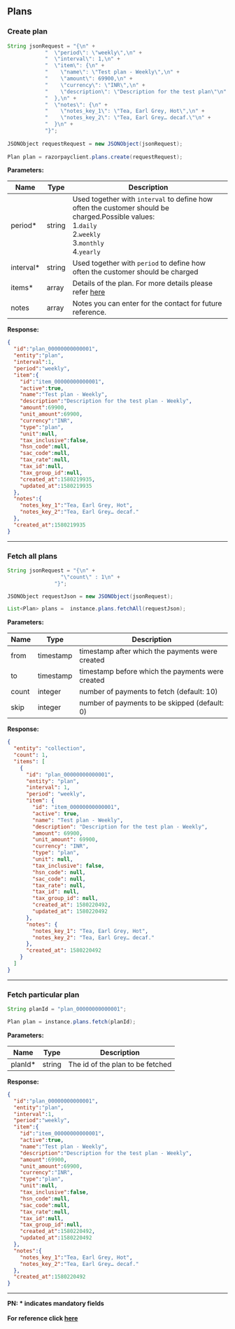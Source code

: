 ## Plans

### Create plan

```java
String jsonRequest = "{\n" +
            "  \"period\": \"weekly\",\n" +
            "  \"interval\": 1,\n" +
            "  \"item\": {\n" +
            "    \"name\": \"Test plan - Weekly\",\n" +
            "    \"amount\": 69900,\n" +
            "    \"currency\": \"INR\",\n" +
            "    \"description\": \"Description for the test plan\"\n" +
            "  },\n" +
            "  \"notes\": {\n" +
            "    \"notes_key_1\": \"Tea, Earl Grey, Hot\",\n" +
            "    \"notes_key_2\": \"Tea, Earl Grey… decaf.\"\n" +
            "  }\n" +
            "}";
              
JSONObject requestRequest = new JSONObject(jsonRequest);
              
Plan plan = razorpayclient.plans.create(requestRequest);
```

**Parameters:**

| Name            | Type    | Description                                                                  |
|-----------------|---------|------------------------------------------------------------------------------|
| period*          | string | Used together with `interval` to define how often the customer should be charged.Possible values:<br>1.`daily` <br>2.`weekly`<br>3.`monthly` <br>4.`yearly`  |
| interval*          | string | Used together with `period` to define how often the customer should be charged  |
| items*          | array | Details of the plan. For more details please refer [here](https://razorpay.com/docs/api/subscriptions/#create-a-plan) |
| notes          | array | Notes you can enter for the contact for future reference.   |

**Response:**
```json
{
  "id":"plan_00000000000001",
  "entity":"plan",
  "interval":1,
  "period":"weekly",
  "item":{
    "id":"item_00000000000001",
    "active":true,
    "name":"Test plan - Weekly",
    "description":"Description for the test plan - Weekly",
    "amount":69900,
    "unit_amount":69900,
    "currency":"INR",
    "type":"plan",
    "unit":null,
    "tax_inclusive":false,
    "hsn_code":null,
    "sac_code":null,
    "tax_rate":null,
    "tax_id":null,
    "tax_group_id":null,
    "created_at":1580219935,
    "updated_at":1580219935
  },
  "notes":{
    "notes_key_1":"Tea, Earl Grey, Hot",
    "notes_key_2":"Tea, Earl Grey… decaf."
  },
  "created_at":1580219935
}
```
-------------------------------------------------------------------------------------------------------

### Fetch all plans

```java
String jsonRequest = "{\n" +
                 "\"count\" : 1\n" +
               "}";

JSONObject requestJson = new JSONObject(jsonRequest);

List<Plan> plans =  instance.plans.fetchAll(requestJson);
```

**Parameters:**

| Name  | Type      | Description                                      |
|-------|-----------|--------------------------------------------------|
| from  | timestamp | timestamp after which the payments were created  |
| to    | timestamp | timestamp before which the payments were created |
| count | integer   | number of payments to fetch (default: 10)        |
| skip  | integer   | number of payments to be skipped (default: 0)    |

**Response:**
```json
{
  "entity": "collection",
  "count": 1,
  "items": [
    {
      "id": "plan_00000000000001",
      "entity": "plan",
      "interval": 1,
      "period": "weekly",
      "item": {
        "id": "item_00000000000001",
        "active": true,
        "name": "Test plan - Weekly",
        "description": "Description for the test plan - Weekly",
        "amount": 69900,
        "unit_amount": 69900,
        "currency": "INR",
        "type": "plan",
        "unit": null,
        "tax_inclusive": false,
        "hsn_code": null,
        "sac_code": null,
        "tax_rate": null,
        "tax_id": null,
        "tax_group_id": null,
        "created_at": 1580220492,
        "updated_at": 1580220492
      },
      "notes": {
        "notes_key_1": "Tea, Earl Grey, Hot",
        "notes_key_2": "Tea, Earl Grey… decaf."
      },
      "created_at": 1580220492
    }
  ]
}
```
-------------------------------------------------------------------------------------------------------

### Fetch particular plan

```java
String planId = "plan_00000000000001";

Plan plan = instance.plans.fetch(planId);
```

**Parameters:**

| Name   | Type      | Description                                      |
|--------|-----------|--------------------------------------------------|
| planId* | string | The id of the plan to be fetched  |

**Response:**
```json
{
  "id":"plan_00000000000001",
  "entity":"plan",
  "interval":1,
  "period":"weekly",
  "item":{
    "id":"item_00000000000001",
    "active":true,
    "name":"Test plan - Weekly",
    "description":"Description for the test plan - Weekly",
    "amount":69900,
    "unit_amount":69900,
    "currency":"INR",
    "type":"plan",
    "unit":null,
    "tax_inclusive":false,
    "hsn_code":null,
    "sac_code":null,
    "tax_rate":null,
    "tax_id":null,
    "tax_group_id":null,
    "created_at":1580220492,
    "updated_at":1580220492
  },
  "notes":{
    "notes_key_1":"Tea, Earl Grey, Hot",
    "notes_key_2":"Tea, Earl Grey… decaf."
  },
  "created_at":1580220492
}
```
-------------------------------------------------------------------------------------------------------

**PN: * indicates mandatory fields**
<br>
<br>
**For reference click [here](https://razorpay.com/docs/api/subscriptions/#plans)**
